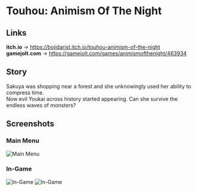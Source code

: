 # Touhou: Animism Of The Night

## Links
**itch.io** -> https://bojidarist.itch.io/touhou-animism-of-the-night  
**gamejolt.com** -> https://gamejolt.com/games/animismofthenight/463934

## Story
Sakuya was shopping near a forest and she unknowingly used her ability to compress time.  
Now evil Youkai across history started appearing. Can she survive the endless waves of monsters?

## Screenshots
### Main Menu
![Main Menu](ReadmeFiles/Screenshots/thScreenshot.png)

### In-Game
![In-Game](ReadmeFiles/Screenshots/th_Screenshot1.png)
![In-Game](ReadmeFiles/Screenshots/th_Screenshot2.png)